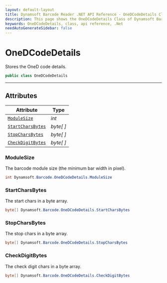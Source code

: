```yaml
---
layout: default-layout
title: Dynamsoft Barcode Reader .NET API Reference - OneDCodeDetails Class
description: This page shows the OneDCodeDetails Class of Dynamsoft Barcode Reader for .NET SDK.
keywords: OneDCodeDetails, class, api reference, .Net
needAutoGenerateSidebar: false
---
```


# OneDCodeDetails
Stores the OneD code details.

```csharp
public class OneDCodeDetails
```  
  
---
  

## Attributes
  
| Attribute | Type |
|---------- | ---- |
| [`ModuleSize`](#modulesize) | *int* |
| [`StartCharsBytes`](#startcharsbytes) | *byte[ ]* |
| [`StopCharsBytes`](#stopcharsbytes) | *byte[ ]* |
| [`CheckDigitBytes`](#checkdigitbytes) | *byte[ ]* |


### ModuleSize
The barcode module size (the minimum bar width in pixel).

```csharp
int Dynamsoft.Barcode.OneDCodeDetails.ModuleSize
```

### StartCharsBytes
The start chars in a byte array.

```csharp
byte[] Dynamsoft.Barcode.OneDCodeDetails.StartCharsBytes
```

### StopCharsBytes
The stop chars in a byte array.

```csharp
byte[] Dynamsoft.Barcode.OneDCodeDetails.StopCharsBytes
```

### CheckDigitBytes
The check digit chars in a byte array.

```csharp
byte[] Dynamsoft.Barcode.OneDCodeDetails.CheckDigitBytes
```

